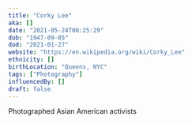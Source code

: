 ```yaml
---
title: "Corky Lee"
aka: []
date: "2021-05-24T00:25:29"
dob: "1947-09-05"
dod: "2021-01-27"
website: "https://en.wikipedia.org/wiki/Corky_Lee"
ethnicity: []
birthLocation: "Queens, NYC"
tags: ["Photography"]
influencedBy: []
draft: false
---
```


Photographed Asian American activists
